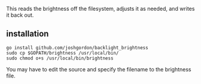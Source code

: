 This reads the brightness off the filesystem, adjusts it as needed, and
writes it back out.

## installation
```
go install github.com/joshgordon/backlight_brightness
sudo cp $GOPATH/brightness /usr/local/bin/
sudo chmod o+s /usr/local/bin/brightness
```
You may have to edit the source and specify the filename to the brightness
file.
